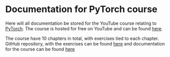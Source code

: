 # Documentation for PyTorch course

Here will all documentation be stored for the YouTube course 
relating to [PyTorch](https://pytorch.org/). The course is 
hosted for free on YouTube and can be found [here](https://youtu.be/V_xro1bcAuA?si=YHbNDR-orgsaQglD). 

The course have 10 chapters in total, with exercises tied to each 
chapter. GitHub repository, with the exercises can be found [here](https://github.com/mrdbourke/pytorch-deep-learning/tree/main)
and documentation for the course can be found [here](https://www.learnpytorch.io/) 
